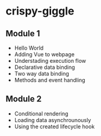 # crispy-giggle

## Module 1
- Hello World
- Adding Vue to webpage
- Understading execution flow
- Declarative data binding
- Two way data binding
- Methods and event handling


## Module 2
- Conditional rendering
- Loading data asynchrounously
- Using the created lifecycle hook